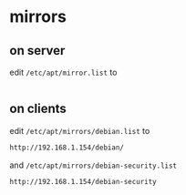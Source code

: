 # mirrors

## on server

edit `/etc/apt/mirror.list` to

```txt

```


## on clients

edit `/etc/apt/mirrors/debian.list` to

```txt
http://192.168.1.154/debian/
```

and `/etc/apt/mirrors/debian-security.list`

```txt
http://192.168.1.154/debian-security
```

